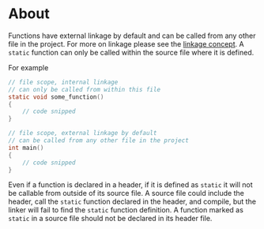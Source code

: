 # About

Functions have external linkage by default and can be called from any other file in the project.
For more on linkage please see the [linkage concept](../linkage/introduction.md#Introduction).
A `static` function can only be called within the source file where it is defined.

For example

```c
// file scope, internal linkage
// can only be called from within this file
static void some_function()
{
    // code snipped
}

// file scope, external linkage by default
// can be called from any other file in the project
int main()
{
    // code snipped
}
```

Even if a function is declared in a header, if it is defined as `static` it will not be callable from outside of its source file.
A source file could include the header, call the `static` function declared in the header, and compile, but the linker will fail to find the `static` function definition.
A function marked as `static` in a source file should not be declared in its header file.
